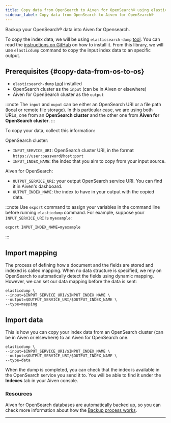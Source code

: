 ```yaml
---
title: Copy data from OpenSearch to Aiven for OpenSearch® using elasticsearch-dump
sidebar_label: Copy data from OpenSearch to Aiven for OpenSearch®
---
```


Backup your OpenSearch® data into Aiven for Opensearch.

To copy the index data, we will be using `elasticsearch-dump`
[tool](https://github.com/elasticsearch-dump/elasticsearch-dump). You
can read the [instructions on
GitHub](https://github.com/elasticsearch-dump/elasticsearch-dump/blob/master/README.md)
on how to install it. From this library, we will use `elasticdump`
command to copy the input index data to an specific output.

## Prerequisites {#copy-data-from-os-to-os}

-   `elasticsearch-dump`
    [tool](https://github.com/elasticsearch-dump/elasticsearch-dump)
    installed
-   OpenSearch cluster as the `input` (can be in Aiven or elsewhere)
-   Aiven for OpenSearch cluster as the `output`

:::note
The `input` and `ouput` can be either an OpenSearch URI or a file path
(local or remote file storage). In this particular case, we are using
both URLs, one from an **OpenSearch cluster** and the other one from
**Aiven for OpenSearch cluster**.
:::

To copy your data, collect this information:

OpenSearch cluster:

-   `INPUT_SERVICE_URI`: OpenSearch cluster URI, in the format
    `https://user:password@host:port`
-   `INPUT_INDEX_NAME`: the index that you aim to copy from your input
    source.

Aiven for OpenSearch:

-   `OUTPUT_SERVICE_URI`: your output OpenSearch service URI. You can
    find it in Aiven's dashboard.
-   `OUTPUT_INDEX_NAME`: the index to have in your output
    with the copied data.

:::note
Use `export` command to assign your variables in the command line before
running `elasticdump` command. For example, suppose your
`INPUT_SERVICE_URI` is `myexample`:

```
export INPUT_INDEX_NAME=myexample
```
:::

## Import mapping

The process of defining how a document and the fields are stored and
indexed is called mapping. When no data structure is specified, we rely
on OpenSearch to automatically detect the fields using dynamic mapping.
However, we can set our data mapping before the data is sent:

```shell
elasticdump \
--input=$INPUT_SERVICE_URI/$INPUT_INDEX_NAME \
--output=$OUTPUT_SERVICE_URI/$OUTPUT_INDEX_NAME \
--type=mapping
```

## Import data

This is how you can copy your index data from an OpenSearch cluster (can
be in Aiven or elsewhere) to an Aiven for OpenSearch one.

```shell
elasticdump \
--input=$INPUT_SERVICE_URI/$INPUT_INDEX_NAME \
--output=$OUTPUT_SERVICE_URI/$OUTPUT_INDEX_NAME \
--type=data
```

When the dump is completed, you can check that the index is available in
the OpenSearch service you send it to. You will be able to find it under
the **Indexes** tab in your Aiven console.

### Resources

Aiven for OpenSearch databases are automatically backed up, so you can
check more information about how the
[Backup process works](/docs/platform/concepts/service_backups#aiven-for-opensearch).

------------------------------------------------------------------------
